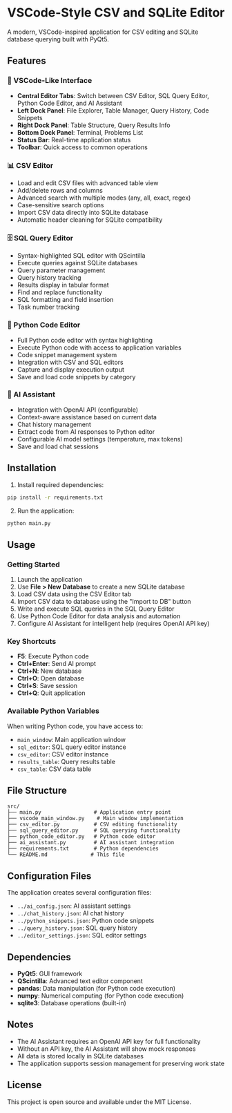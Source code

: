 # VSCode-Style CSV and SQLite Editor

A modern, VSCode-inspired application for CSV editing and SQLite database querying built with PyQt5.

## Features

### 🎨 VSCode-Like Interface
- **Central Editor Tabs**: Switch between CSV Editor, SQL Query Editor, Python Code Editor, and AI Assistant
- **Left Dock Panel**: File Explorer, Table Manager, Query History, Code Snippets
- **Right Dock Panel**: Table Structure, Query Results Info
- **Bottom Dock Panel**: Terminal, Problems List
- **Status Bar**: Real-time application status
- **Toolbar**: Quick access to common operations

### 📊 CSV Editor
- Load and edit CSV files with advanced table view
- Add/delete rows and columns
- Advanced search with multiple modes (any, all, exact, regex)
- Case-sensitive search options
- Import CSV data directly into SQLite database
- Automatic header cleaning for SQLite compatibility

### 🗄️ SQL Query Editor
- Syntax-highlighted SQL editor with QScintilla
- Execute queries against SQLite databases
- Query parameter management
- Query history tracking
- Results display in tabular format
- Find and replace functionality
- SQL formatting and field insertion
- Task number tracking

### 🐍 Python Code Editor
- Full Python code editor with syntax highlighting
- Execute Python code with access to application variables
- Code snippet management system
- Integration with CSV and SQL editors
- Capture and display execution output
- Save and load code snippets by category

### 🤖 AI Assistant
- Integration with OpenAI API (configurable)
- Context-aware assistance based on current data
- Chat history management
- Extract code from AI responses to Python editor
- Configurable AI model settings (temperature, max tokens)
- Save and load chat sessions

## Installation

1. Install required dependencies:
```bash
pip install -r requirements.txt
```

2. Run the application:
```bash
python main.py
```

## Usage

### Getting Started
1. Launch the application
2. Use **File > New Database** to create a new SQLite database
3. Load CSV data using the CSV Editor tab
4. Import CSV data to database using the "Import to DB" button
5. Write and execute SQL queries in the SQL Query Editor
6. Use Python Code Editor for data analysis and automation
7. Configure AI Assistant for intelligent help (requires OpenAI API key)

### Key Shortcuts
- **F5**: Execute Python code
- **Ctrl+Enter**: Send AI prompt
- **Ctrl+N**: New database
- **Ctrl+O**: Open database
- **Ctrl+S**: Save session
- **Ctrl+Q**: Quit application

### Available Python Variables
When writing Python code, you have access to:
- `main_window`: Main application window
- `sql_editor`: SQL query editor instance
- `csv_editor`: CSV editor instance
- `results_table`: Query results table
- `csv_table`: CSV data table

## File Structure

```
src/
├── main.py                 # Application entry point
├── vscode_main_window.py    # Main window implementation
├── csv_editor.py           # CSV editing functionality
├── sql_query_editor.py     # SQL querying functionality
├── python_code_editor.py   # Python code editor
├── ai_assistant.py         # AI assistant integration
├── requirements.txt        # Python dependencies
└── README.md              # This file
```

## Configuration Files

The application creates several configuration files:
- `../ai_config.json`: AI assistant settings
- `../chat_history.json`: AI chat history
- `../python_snippets.json`: Python code snippets
- `../query_history.json`: SQL query history
- `../editor_settings.json`: SQL editor settings

## Dependencies

- **PyQt5**: GUI framework
- **QScintilla**: Advanced text editor component
- **pandas**: Data manipulation (for Python code execution)
- **numpy**: Numerical computing (for Python code execution)
- **sqlite3**: Database operations (built-in)

## Notes

- The AI Assistant requires an OpenAI API key for full functionality
- Without an API key, the AI Assistant will show mock responses
- All data is stored locally in SQLite databases
- The application supports session management for preserving work state

## License

This project is open source and available under the MIT License.
